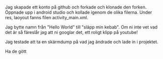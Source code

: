 Jag skapade ett konto på github och forkade och klonade den forken. Öppnade upp i android studio och kollade igenom de olika filerna.
Under res, laoyout fanns filen activity_main.xml.

Jag bytte namn från "Hello World" till "släpp min kebab". Om ni inte vet vad det är så färeslår jag att ni googlar det, ett roligt klipp på youtube!

Jag testade att ta en skärmdump på vad jag ändrade och lade in i projektet.

Ha de gött